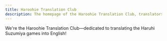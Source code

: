 ```yaml
---
title: Haroohie Translation Club
description: The homepage of the Haroohie Translation Club, translators of Haruhi Suzumiya games
---
```


We're the Haroohie Translation Club&mdash;dedicated to translating the Haruhi Suzumiya games into English!
